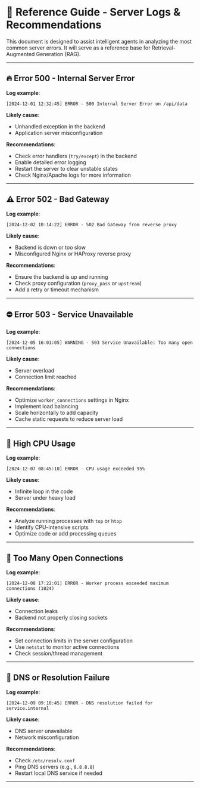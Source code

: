 # 📘 Reference Guide - Server Logs & Recommendations

This document is designed to assist intelligent agents in analyzing the most common server errors. It will serve as a reference base for Retrieval-Augmented Generation (RAG).

---

## 🔥 Error 500 - Internal Server Error

**Log example**:

```
[2024-12-01 12:32:45] ERROR - 500 Internal Server Error on /api/data
```

**Likely cause**:

- Unhandled exception in the backend  
- Application server misconfiguration

**Recommendations**:

- Check error handlers (`try/except`) in the backend  
- Enable detailed error logging  
- Restart the server to clear unstable states  
- Check Nginx/Apache logs for more information

---

## ⚠️ Error 502 - Bad Gateway

**Log example**:

```
[2024-12-02 10:14:22] ERROR - 502 Bad Gateway from reverse proxy
```

**Likely cause**:

- Backend is down or too slow  
- Misconfigured Nginx or HAProxy reverse proxy

**Recommendations**:

- Ensure the backend is up and running  
- Check proxy configuration (`proxy_pass` or `upstream`)  
- Add a retry or timeout mechanism

---

## ⛔ Error 503 - Service Unavailable

**Log example**:

```
[2024-12-05 16:01:05] WARNING - 503 Service Unavailable: Too many open connections
```

**Likely cause**:

- Server overload  
- Connection limit reached

**Recommendations**:

- Optimize `worker_connections` settings in Nginx  
- Implement load balancing  
- Scale horizontally to add capacity  
- Cache static requests to reduce server load

---

## 🧠 High CPU Usage

**Log example**:

```
[2024-12-07 08:45:10] ERROR - CPU usage exceeded 95%
```

**Likely cause**:

- Infinite loop in the code  
- Server under heavy load

**Recommendations**:

- Analyze running processes with `top` or `htop`  
- Identify CPU-intensive scripts  
- Optimize code or add processing queues

---

## 🧵 Too Many Open Connections

**Log example**:

```
[2024-12-08 17:22:01] ERROR - Worker process exceeded maximum connections (1024)
```

**Likely cause**:

- Connection leaks  
- Backend not properly closing sockets

**Recommendations**:

- Set connection limits in the server configuration  
- Use `netstat` to monitor active connections  
- Check session/thread management

---

## 📡 DNS or Resolution Failure

**Log example**:

```
[2024-12-09 09:10:45] ERROR - DNS resolution failed for service.internal
```

**Likely cause**:

- DNS server unavailable  
- Network misconfiguration

**Recommendations**:

- Check `/etc/resolv.conf`  
- Ping DNS servers (e.g., `8.8.8.8`)  
- Restart local DNS service if needed

---


